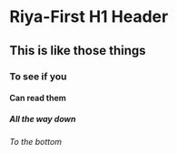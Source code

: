 # Riya-First H1 Header
## This is like those things
### To see if you
#### Can read them
##### All the way down
###### To the bottom

